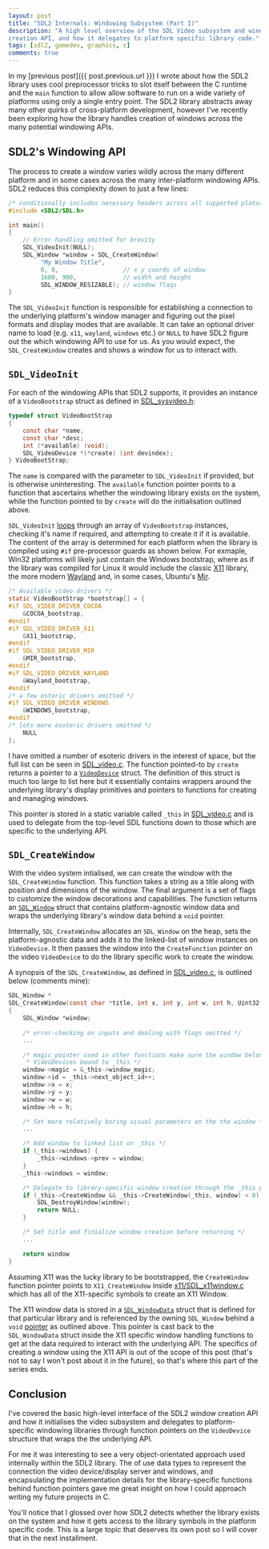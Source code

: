 ```yaml
---
layout: post
title: "SDL2 Internals: Windowing Subsystem (Part I)"
description: "A high level overview of the SDL Video subsystem and window
creation API, and how it delegates to platform specific library code."
tags: [sdl2, gamedev, graphics, c]
comments: true
---
```


In my [previous post]({{ post.previous.url }}) I wrote about how the SDL2
library uses cool preprocessor tricks to slot itself between the C runtime and
the `main` function to allow allow software to run on a wide variety of
platforms using only a single entry point. The SDL2 library abstracts away many
other quirks of cross-platform development, however I've recently been exploring
how the library handles creation of windows across the many potential windowing
APIs.  

## SDL2's Windowing API

The process to create a window varies wildly across the many different platform
and in some cases across the many inter-platform windowing APIs. SDL2 reduces
this complexity down to just a few lines: 

```c
/* conditionally includes necessary headers across all supported platorms */
#include <SDL2/SDL.h>

int main()
{
    // Error handling omitted for brevity
    SDL_VideoInit(NULL);
    SDL_Window *window = SDL_CreateWindow(
         "My Window Title",
         0, 0,                  // x y coords of window
         1600, 900,             // width and height
         SDL_WINDOW_RESIZABLE); // window flags
}
```

The `SDL_VideoInit` function is responsible for establishing a connection to the
underlying platform's window manager and figuring out the pixel formats and
display modes that are available. It can take an optional driver name to load
(e.g.  `x11`, `wayland`, `windows` etc.) or `NULL` to have SDL2 figure out the
which windowing API to use for us. As you would expect, the `SDL_CreateWindow`
creates and shows a window for us to interact with.

`SDL_VideoInit`
---------------

For each of the windowing APIs that SDL2 supports, it provides an instance of a
`VideoBootstrap` struct as defined in
[SDL_sysvideo.h](https://github.com/SDL-mirror/SDL/blob/master/src/video/SDL_sysvideo.h#L361):

```c
typedef struct VideoBootStrap
{
    const char *name;
    const char *desc;
    int (*available) (void);
    SDL_VideoDevice *(*create) (int devindex);
} VideoBootStrap;
```

The `name` is compared with the parameter to `SDL_VideoInit` if provided, but is
otherwise uninteresting. The `available` function pointer points to a function
that ascertains whether the windowing library exists on the system, while the
function pointed to by `create` will do the initialisation outlined above. 

`SDL_VideoInit`
[loops](https://github.com/SDL-mirror/SDL/blob/master/src/video/SDL_video.c#L478)
through an array of `VideoBootstrap` instances, checking it's name if required,
and attempting to create it if it is available. The content of the array is
determined for each platform when the library is compiled using `#if`
pre-processor guards as shown below. For exmaple, Win32 platforms will likely
just contain the Windows bootstrap, where as if the library was compiled for
Linux it would include the classic [X11](https://www.x.org/wiki/) library, the
more modern [Wayland](https://wayland.freedesktop.org/) and, in some cases,
Ubuntu's [Mir](https://wiki.ubuntu.com/Mir).

```c
/* Available video drivers */
static VideoBootStrap *bootstrap[] = {
#if SDL_VIDEO_DRIVER_COCOA
    &COCOA_bootstrap,
#endif
#if SDL_VIDEO_DRIVER_X11
    &X11_bootstrap,
#endif
#if SDL_VIDEO_DRIVER_MIR
    &MIR_bootstrap,
#endif
#if SDL_VIDEO_DRIVER_WAYLAND
    &Wayland_bootstrap,
#endif
/* a few esteric drivers omitted */
#if SDL_VIDEO_DRIVER_WINDOWS
    &WINDOWS_bootstrap,
#endif
/* lots more esoteric drivers omitted */
    NULL
};
```

I have omitted a number of esoteric drivers in the interest of space, but the
full list can be seen in
[SDL_video.c](https://github.com/SDL-mirror/SDL/blob/master/src/video/SDL_video.c#L63).
The function pointed-to by `create` returns a pointer to a
[`VideoDevice`](https://github.com/SDL-mirror/SDL/blob/master/src/video/SDL_sysvideo.h#L145)
struct.  The definition of this struct is much too large to list here but it
essentially contains wrappers around the underlying library's display primitives
and pointers to functions for creating and managing windows.

This pointer is stored in a static variable called `_this` in
[SDL_video.c](https://github.com/SDL-mirror/SDL/blob/master/src/video/SDL_video.c#L118)
and is used to delegate from the top-level SDL functions down to those which are
specific to the underlying API.

`SDL_CreateWindow`
------------------

With the video system intialised, we can create the window with the
`SDL_CreateWindow` function. This function takes a string as a title along with
position and dimensions of the window. The final argument is a set of flags to
customize the window decorations and capabilities. The function returns an
[`SDL_Window`](https://github.com/SDL-mirror/SDL/blob/master/src/video/SDL_sysvideo.h#L71)
struct that contains platform-agnostic window data and wraps the underlying
library's window data behind a `void` pointer.

Internally, `SDL_CreateWindow` allocates an `SDL_Window` on the heap, sets the
platform-agnostic data and adds it to the linked-list of window instances on
`VideoDevice`. It then passes the window into the `CreateFunction` pointer on
the video `VideoDevice` to do the library specific work to create the window.

A synopsis of the `SDL_CreateWindow`, as defined in
[SDL_video.c](https://github.com/SDL-mirror/SDL/blob/master/src/video/SDL_video.c#L1330),
is outlined below (comments mine):

```c
SDL_Window *
SDL_CreateWindow(const char *title, int x, int y, int w, int h, Uint32 flags)
{
    SDL_Window *window;
    
    /* error-checking on inputs and dealing with flags omitted */
    ...

    /* magic pointer used in other functions make sure the window belongs to the
     * VideoDevices bound to _this */
    window->magic = &_this->window_magic;
    window->id = _this->next_object_id++;
    window->x = x;
    window->y = y;
    window->w = w;
    window->h = h;

    /* Set more relatively boring visual parameters on the the window */
    ...

    /* Add window to linked list on _this */
    if (_this->windows) {
        _this->windows->prev = window;
    }
    _this->windows = window;

    /* Delegate to library-specific window creation through the _this pointer */
    if (_this->CreateWindow && _this->CreateWindow(_this, window) < 0) {
        SDL_DestroyWindow(window);
        return NULL;
    }

    /* Set title and finialize window creation before returning */
    ...

    return window
}
```

Assuming X11 was the lucky library to be bootstrapped, the `CreateWindow`
function pointer points to `X11_CreateWindow` inside
[x11/SDL_x11window.c](https://github.com/SDL-mirror/SDL/blob/master/src/video/x11/SDL_x11window.c#L360)
which has all of the X11-specific symbols to create an X11 Window.

The X11 window data is stored in a
[`SDL_WindowData`](https://github.com/SDL-mirror/SDL/blob/master/src/video/x11/SDL_x11window.h#L43)
struct that is defined for that particular library and is referenced by the
owning `SDL_Window` behind a `void`
[pointer](https://github.com/SDL-mirror/SDL/blob/master/src/video/SDL_sysvideo.h#L109)
as outlined above.  This pointer is cast back to the `SDL_WindowData` struct
inside the X11 specific window handling functions to get at the data required to
interact with the underlying API.  The specifics of creating a window using the
X11 API is out of the scope of this post (that's not to say I won't post about
it in the future), so that's where this part of the series ends.

Conclusion
----------

I've covered the basic high-level interface of the SDL2 window creation API and
how it initialises the video subsystem and delegates to platform-specific
windowing libraries through function pointers on the `VideoDevice` structure
that wraps the the underlying API.

For me it was interesting to see a very object-orientated approach used
internally within the SDL2 library. The of use data types to represent the
connection the video device/display server and windows, and encapsulating the
implementation details for the library-specific functions behind function
pointers gave me great insight on how I could approach writing my future
projects in C.  

You'll notice that I glossed over how SDL2 detects whether the library exists on
the system and how it gets access to the library symbols in the platform
specific code. This is a large topic that deserves its own post so I will cover
that in the next installment.

